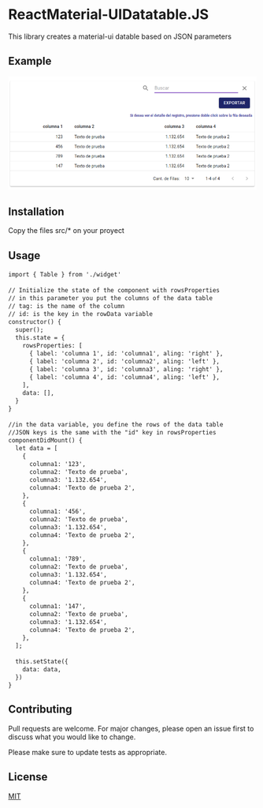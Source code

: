 # ReactMaterial-UIDatatable.JS

This library creates a material-ui datable based on JSON parameters

## Example

![alt text](https://github.com/juanbjs/ReactMaterial-UIDatatable.JS/blob/master/MaterialUIDatatbale.png)

## Installation

Copy the files src/* on your proyect

## Usage

```node
import { Table } from './widget'

// Initialize the state of the component with rowsProperties
// in this parameter you put the columns of the data table
// tag: is the name of the column
// id: is the key in the rowData variable
constructor() {
  super();
  this.state = {
    rowsProperties: [
      { label: 'columna 1', id: 'columna1', aling: 'right' },
      { label: 'columna 2', id: 'columna2', aling: 'left' },
      { label: 'columna 3', id: 'columna3', aling: 'right' },
      { label: 'columna 4', id: 'columna4', aling: 'left' },
    ],
    data: [],
  }
}

//in the data variable, you define the rows of the data table
//JSON keys is the same with the "id" key in rowsProperties
componentDidMount() {
  let data = [
    {
      columna1: '123',
      columna2: 'Texto de prueba',
      columna3: '1.132.654',
      columna4: 'Texto de prueba 2',
    },
    {
      columna1: '456',
      columna2: 'Texto de prueba',
      columna3: '1.132.654',
      columna4: 'Texto de prueba 2',
    },
    {
      columna1: '789',
      columna2: 'Texto de prueba',
      columna3: '1.132.654',
      columna4: 'Texto de prueba 2',
    },
    {
      columna1: '147',
      columna2: 'Texto de prueba',
      columna3: '1.132.654',
      columna4: 'Texto de prueba 2',
    },
  ];

  this.setState({
    data: data,
  })
}
```

## Contributing

Pull requests are welcome. For major changes, please open an issue first to discuss what you would like to change.

Please make sure to update tests as appropriate.

## License

[MIT](https://choosealicense.com/licenses/mit/)
